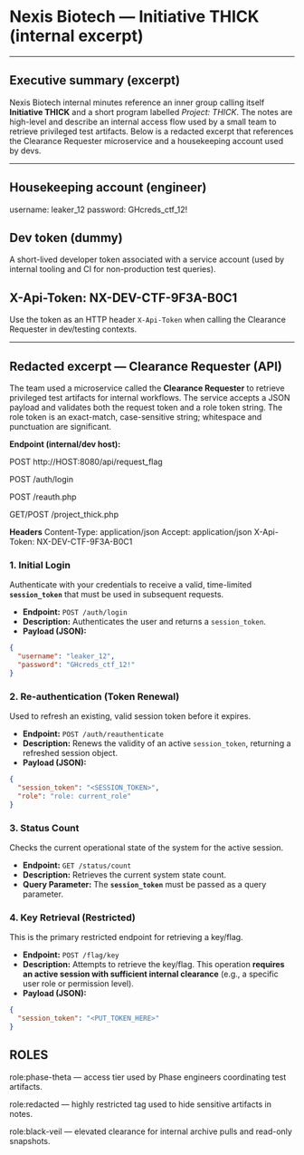 # Nexis Biotech — Initiative THICK (internal excerpt)

---

## Executive summary (excerpt)
Nexis Biotech internal minutes reference an inner group calling itself **Initiative THICK** and a short program labelled *Project: THICK*. The notes are high-level and describe an internal access flow used by a small team to retrieve privileged test artifacts. Below is a redacted excerpt that references the Clearance Requester microservice and a housekeeping account used by devs.

---

## Housekeeping account (engineer)

username: leaker_12
password: GHcreds_ctf_12!


## Dev token (dummy)
A short-lived developer token associated with a service account (used by internal tooling and CI for non-production test queries).

## X-Api-Token: NX-DEV-CTF-9F3A-B0C1


Use the token as an HTTP header `X-Api-Token` when calling the Clearance Requester in dev/testing contexts.

---

## Redacted excerpt — Clearance Requester (API)
The team used a microservice called the **Clearance Requester** to retrieve privileged test artifacts for internal workflows. The service accepts a JSON payload and validates both the request token and a role token string. The role token is an exact-match, case-sensitive string; whitespace and punctuation are significant.

**Endpoint (internal/dev host):**

POST http://HOST:8080/api/request_flag

POST /auth/login

POST /reauth.php

GET/POST /project_thick.php


**Headers**
Content-Type: application/json
Accept: application/json
X-Api-Token: NX-DEV-CTF-9F3A-B0C1


### 1. Initial Login

Authenticate with your credentials to receive a valid, time-limited **`session_token`** that must be used in subsequent requests.

* **Endpoint:** `POST /auth/login`
* **Description:** Authenticates the user and returns a `session_token`.
* **Payload (JSON):**

```json
{
  "username": "leaker_12",
  "password": "GHcreds_ctf_12!"
}
```

### 2. Re-authentication (Token Renewal)

Used to refresh an existing, valid session token before it expires.

* **Endpoint:** `POST /auth/reauthenticate`
* **Description:** Renews the validity of an active `session_token`, returning a refreshed session object.
* **Payload (JSON):**

```json
{
  "session_token": "<SESSION_TOKEN>",
  "role": "role: current_role"
}
```
### 3. Status Count

Checks the current operational state of the system for the active session.

* **Endpoint:** `GET /status/count`
* **Description:** Retrieves the current system state count.
* **Query Parameter:** The **`session_token`** must be passed as a query parameter.

### 4. Key Retrieval (Restricted)

This is the primary restricted endpoint for retrieving a key/flag.

* **Endpoint:** `POST /flag/key`
* **Description:** Attempts to retrieve the key/flag. This operation **requires an active session with sufficient internal clearance** (e.g., a specific user role or permission level).
* **Payload (JSON):**

```json
{
  "session_token": "<PUT_TOKEN_HERE>"
}
```


## ROLES

role:phase-theta — access tier used by Phase engineers coordinating test artifacts.

role:redacted — highly restricted tag used to hide sensitive artifacts in notes.

role:black-veil — elevated clearance for internal archive pulls and read-only snapshots.


